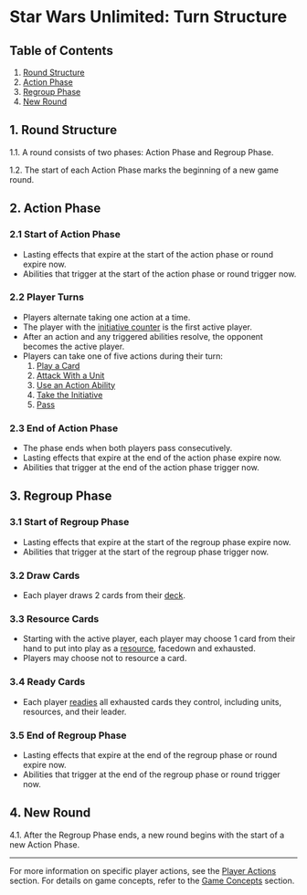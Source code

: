 # Star Wars Unlimited: Turn Structure

## Table of Contents
1. [Round Structure](#1-round-structure)
2. [Action Phase](#2-action-phase)
3. [Regroup Phase](#3-regroup-phase)
4. [New Round](#4-new-round)

## 1. Round Structure
1.1. A round consists of two phases: Action Phase and Regroup Phase.

1.2. The start of each Action Phase marks the beginning of a new game round.

## 2. Action Phase
### 2.1 Start of Action Phase
- Lasting effects that expire at the start of the action phase or round expire now.
- Abilities that trigger at the start of the action phase or round trigger now.

### 2.2 Player Turns
- Players alternate taking one action at a time.
- The player with the [initiative counter](game-concepts.md#3-players-and-turn-structure) is the first active player.
- After an action and any triggered abilities resolve, the opponent becomes the active player.
- Players can take one of five actions during their turn:
  1. [Play a Card](player-actions.md#playing-a-card)
  2. [Attack With a Unit](player-actions.md#attacking-with-a-unit)
  3. [Use an Action Ability](player-actions.md#using-an-action-ability)
  4. [Take the Initiative](player-actions.md#taking-the-initiative)
  5. [Pass](player-actions.md#passing)

### 2.3 End of Action Phase
- The phase ends when both players pass consecutively.
- Lasting effects that expire at the end of the action phase expire now.
- Abilities that trigger at the end of the action phase trigger now.

## 3. Regroup Phase
### 3.1 Start of Regroup Phase
- Lasting effects that expire at the start of the regroup phase expire now.
- Abilities that trigger at the start of the regroup phase trigger now.

### 3.2 Draw Cards
- Each player draws 2 cards from their [deck](game-zones.md#deck).

### 3.3 Resource Cards
- Starting with the active player, each player may choose 1 card from their hand to put into play as a [resource](game-concepts.md#resources), facedown and exhausted.
- Players may choose not to resource a card.

### 3.4 Ready Cards
- Each player [readies](game-concepts.md#5-ready-and-exhausted) all exhausted cards they control, including units, resources, and their leader.

### 3.5 End of Regroup Phase
- Lasting effects that expire at the end of the regroup phase or round expire now.
- Abilities that trigger at the end of the regroup phase or round trigger now.

## 4. New Round
4.1. After the Regroup Phase ends, a new round begins with the start of a new Action Phase.

---

For more information on specific player actions, see the [Player Actions](player-actions.md) section.
For details on game concepts, refer to the [Game Concepts](game-concepts.md) section.